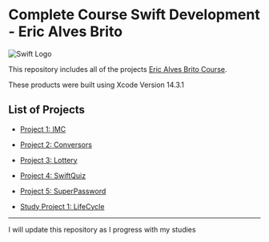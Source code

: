# Complete Course Swift Development - Eric Alves Brito

![Swift Logo](https://github.com/Luanmarcosdev/eric-swift-course/assets/128191866/33253988-f9a3-4c8f-8763-cc4df5dbc083)

This repository includes all of the projects [Eric Alves Brito Course](https://www.udemy.com/course/curso-completo-de-desenvolvimento-ios11swift4/).

These products were built using Xcode Version 14.3.1

## List of Projects
- [Project 1: IMC](https://github.com/Luanmarcosdev/eric-swift-course/tree/main/IMC)
- [Project 2: Conversors](https://github.com/luanmarcosdev/eric-swift-course/tree/main/Conversors)
- [Project 3: Lottery](https://github.com/luanmarcosdev/eric-swift-course/tree/main/Lottery)
- [Project 4: SwiftQuiz](https://github.com/luanmarcosdev/eric-swift-course/tree/main/SwiftQuiz)
- [Project 5: SuperPassword](https://github.com/luanmarcosdev/eric-swift-course/tree/main/SuperPassword)
  
- [Study Project 1: LifeCycle](https://github.com/luanmarcosdev/eric-swift-course/tree/main/LifeCycle)

  
---
I will update this repository as I progress with my studies
